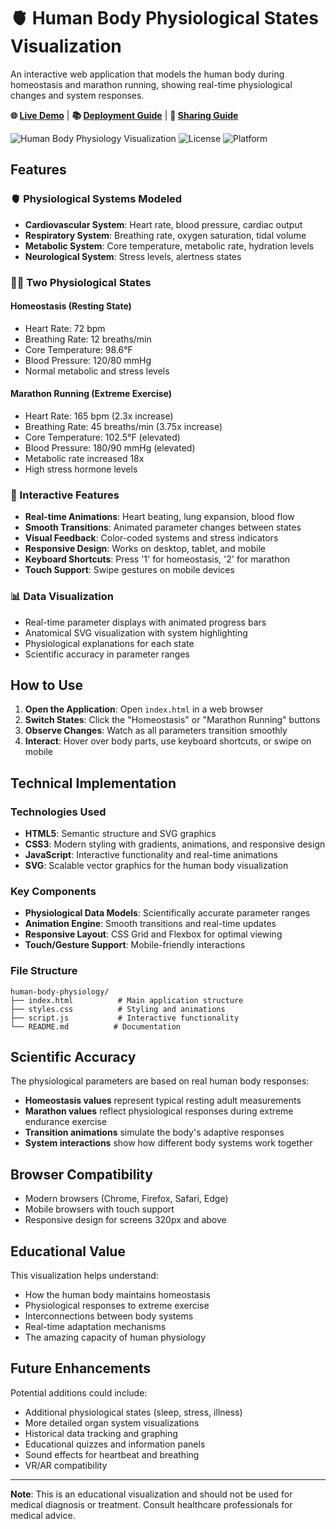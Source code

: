 # 🫀 Human Body Physiological States Visualization

An interactive web application that models the human body during homeostasis and marathon running, showing real-time physiological changes and system responses.

**🌐 [Live Demo](https://ZDeutch.github.io/human-body-physiology)** | **📚 [Deployment Guide](DEPLOYMENT.md)** | **🚀 [Sharing Guide](SHARING.md)**

![Human Body Physiology Visualization](https://img.shields.io/badge/Status-Production%20Ready-brightgreen) ![License](https://img.shields.io/badge/License-MIT-blue) ![Platform](https://img.shields.io/badge/Platform-Web-orange)

## Features

### 🫀 Physiological Systems Modeled
- **Cardiovascular System**: Heart rate, blood pressure, cardiac output
- **Respiratory System**: Breathing rate, oxygen saturation, tidal volume
- **Metabolic System**: Core temperature, metabolic rate, hydration levels
- **Neurological System**: Stress levels, alertness states

### 🏃‍♂️ Two Physiological States

#### Homeostasis (Resting State)
- Heart Rate: 72 bpm
- Breathing Rate: 12 breaths/min
- Core Temperature: 98.6°F
- Blood Pressure: 120/80 mmHg
- Normal metabolic and stress levels

#### Marathon Running (Extreme Exercise)
- Heart Rate: 165 bpm (2.3x increase)
- Breathing Rate: 45 breaths/min (3.75x increase)
- Core Temperature: 102.5°F (elevated)
- Blood Pressure: 180/90 mmHg (elevated)
- Metabolic rate increased 18x
- High stress hormone levels

### 🎨 Interactive Features
- **Real-time Animations**: Heart beating, lung expansion, blood flow
- **Smooth Transitions**: Animated parameter changes between states
- **Visual Feedback**: Color-coded systems and stress indicators
- **Responsive Design**: Works on desktop, tablet, and mobile
- **Keyboard Shortcuts**: Press '1' for homeostasis, '2' for marathon
- **Touch Support**: Swipe gestures on mobile devices

### 📊 Data Visualization
- Real-time parameter displays with animated progress bars
- Anatomical SVG visualization with system highlighting
- Physiological explanations for each state
- Scientific accuracy in parameter ranges

## How to Use

1. **Open the Application**: Open `index.html` in a web browser
2. **Switch States**: Click the "Homeostasis" or "Marathon Running" buttons
3. **Observe Changes**: Watch as all parameters transition smoothly
4. **Interact**: Hover over body parts, use keyboard shortcuts, or swipe on mobile

## Technical Implementation

### Technologies Used
- **HTML5**: Semantic structure and SVG graphics
- **CSS3**: Modern styling with gradients, animations, and responsive design
- **JavaScript**: Interactive functionality and real-time animations
- **SVG**: Scalable vector graphics for the human body visualization

### Key Components
- **Physiological Data Models**: Scientifically accurate parameter ranges
- **Animation Engine**: Smooth transitions and real-time updates
- **Responsive Layout**: CSS Grid and Flexbox for optimal viewing
- **Touch/Gesture Support**: Mobile-friendly interactions

### File Structure
```
human-body-physiology/
├── index.html          # Main application structure
├── styles.css          # Styling and animations
├── script.js           # Interactive functionality
└── README.md          # Documentation
```

## Scientific Accuracy

The physiological parameters are based on real human body responses:

- **Homeostasis values** represent typical resting adult measurements
- **Marathon values** reflect physiological responses during extreme endurance exercise
- **Transition animations** simulate the body's adaptive responses
- **System interactions** show how different body systems work together

## Browser Compatibility

- Modern browsers (Chrome, Firefox, Safari, Edge)
- Mobile browsers with touch support
- Responsive design for screens 320px and above

## Educational Value

This visualization helps understand:
- How the human body maintains homeostasis
- Physiological responses to extreme exercise
- Interconnections between body systems
- Real-time adaptation mechanisms
- The amazing capacity of human physiology

## Future Enhancements

Potential additions could include:
- Additional physiological states (sleep, stress, illness)
- More detailed organ system visualizations
- Historical data tracking and graphing
- Educational quizzes and information panels
- Sound effects for heartbeat and breathing
- VR/AR compatibility

---

**Note**: This is an educational visualization and should not be used for medical diagnosis or treatment. Consult healthcare professionals for medical advice.
